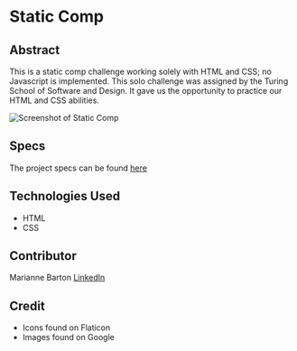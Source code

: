 # Static Comp

## Abstract
This is a static comp challenge working solely with HTML and CSS; no Javascript is implemented. This solo challenge was assigned by the Turing School of Software and Design. It gave us the opportunity to practice our HTML and CSS abilities.

![Screenshot of Static Comp](https://user-images.githubusercontent.com/102000070/189768181-b1a9bc63-15c0-4d5a-ab1f-c3a5ddde97c3.jpeg)

## Specs
The project specs can be found [here](https://frontend.turing.edu/projects/M2-static-comp-challenge.html)

## Technologies Used
- HTML
- CSS

## Contributor
Marianne Barton [LinkedIn](https://www.linkedin.com/in/marianne-barton-1307/)

## Credit
- Icons found on Flaticon
- Images found on Google
